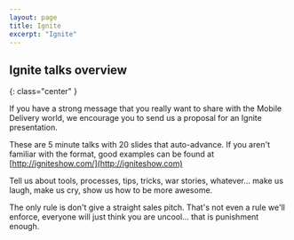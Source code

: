 ```yaml
---
layout: page
title: Ignite
excerpt: "Ignite"
---
```


## Ignite talks overview
{: class="center" }

If you have a strong message that you really want to share with the Mobile Delivery world, we encourage you to send us a proposal for an Ignite presentation. 

These are 5 minute talks with 20 slides that auto-advance. If you aren't familiar with the format, good examples can be found at [http://igniteshow.com/](http://igniteshow.com)

Tell us about tools, processes, tips, tricks, war stories, whatever... make us laugh, make us cry, show us how to be more awesome.

The only rule is don't give a straight sales pitch. That's not even a rule we'll enforce, everyone will just think you are uncool... that is punishment enough.